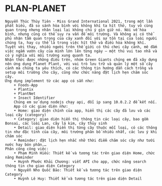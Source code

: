 # PLAN-PLANET
	Nguyễn Thúc Thùy Tiên - Miss Grand International 2021, trong một lần phát biểu, đã so sánh hòa bình với không khí ta hít thở, tuy vô cùng quan trọng nhưng nhân loại lại không chú ý gìn giữ nó. Nói về hòa bình, nhưng cũng có thể suy ra vấn đề môi trường. Và không ai có thể phủ nhận tầm quan trọng của cây xanh đối với sự tồn tại của loài người chúng ta, hay cụ thể là trong việc hít thở và điều hòa không khí. Tuyệt vời thay, nhiều người trên thế giới có thú chơi cây cảnh, mê đắm việc ngắm vườn cây của mình lớn lên từng ngày – một thú vui tao nhã và có ý nghĩa với môi trường xung quanh ta.
	Nhận thức được những điều trên, nhóm Green Giants chúng em đã xây dựng nên ứng dụng Planet Plant, với vai trò lưu trữ và quản lý một số cây cảnh mà chúng ta yêu thích, có các thông tin hướng dẫn cách trồng và setup môi trường cho cây, cũng như chức năng đặt lịch hẹn chăm sóc cây.
	Ứng dụng implement từ các app có sẵn như: 
		+ Foods-App 
		+ Plantix 
		+ PlantNet 
		+ Insect Identifier 
     	Chúng em sử dụng nodejs chạy api, đổi ip sang 10.0.2.2 để kết nối.
     	App có các giao diện như: 
		• Home: giao diện chính của app, hiển thị các cây đã lưu và các loại cây (category)
		• Category: giao diện hiển thị thông tin các loại cây, bao gồm Bonsai, các loài Lan, cây lá kim, cây thủy sinh
		• Detail: giao diện hiển thị từng cây thuộc mỗi loại, có các thông tin như đặc tính của cây, môi trường phân bố nhiều nhất, các lưu ý khi chăm sóc
		• Reminder: đặt lịch hẹn nhắc nhở thời điểm chăm sóc cây như tưới nước hay bón phân,…
	Phân công công việc:
		• Phạm Minh Hiếu: Thiết kế và tương tác trên giao diện Home, chức năng Reminder
		• Huỳnh Phước Khải Chương: viết API cho app, chức năng search thông tin cho giao diện Category
		• Nguyễn Nho Quốc Bảo: Thiết kế và tương tác trên giao diện Category
		• Huỳnh Lê Huy: Thiết kế và tương tác trên giao diện Detail

